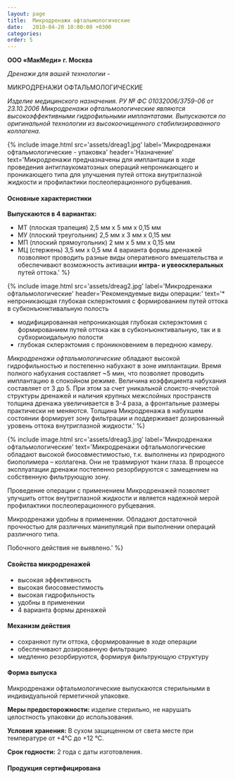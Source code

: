 ```yaml
---
layout: page
title:  Микродренажи офтальмологические
date:   2010-04-20 10:00:00 +0300
categories:
order: 5
---
```


**ООО «МакМеди» г. Москва**

*Дренажи для вашей технологии -*

МИКРОДРЕНАЖИ ОФТАЛЬМОЛОГИЧЕСКИЕ

*Изделие медицинского назначения. РУ № ФС 01032006/3759-06 от 23.10.2006
Микродренажи офтальмологические являются высокоэффективными гидрофильными имплантатами.
Выпускаются по оригинальной технологии из высокоочищенного стабилизированного коллагена.*

{% include image.html src='assets/dreag1.jpg'
  label='Микродренажи офтальмологические - упаковка'
  header='Назначение'
  text='Микродренажи предназначены для имплантации в ходе проведения антиглаукоматозных операций непроникающего и проникающего типа для улучшения путей оттока внутриглазной жидкости и профилактики послеоперационного рубцевания.

#### Основные характеристики

**Выпускаются в 4 вариантах:**
* МТ (плоская трапеция) 2,5 мм х 5 мм х 0,15 мм
* МУ (плоский треугольник) 2,5 мм х 3 мм х 0,15 мм
* МП (плоский прямоугольник) 2 мм х 5 мм х 0,15 мм
* МЦ (стержень) 3,5 мм х 0,5 мм
4 варианта формы дренажей позволяют проводить разные виды оперативного вмешательства и обеспечивают возможность активации **интра- и увеосклеральных** путей оттока.'
%}

{% include image.html src='assets/dreag2.jpg'
  label='Микродренажи офтальмологические'
  header='Рекомендуемые виды операции:'
  text='* непроникающая глубокая склерэктомия с формированием путей оттока в субконъюнктивальную полость
* модифицированная непроникающая глубокая склерэктомия с формированием путей оттока как в субконъюнктивальную, так и в субхориоидальную полости
* глубокая склерэктомия с проникновением в переднюю камеру.

*Микродренажи офтальмологические* обладают высокой гидрофильностью и постепенно набухают в зоне имплантации. Время полного набухания составляет ~5 мин, что позволяет проводить имплантацию в спокойном режиме. Величина коэффициента набухания составляет от 3 до 5. При этом за счет уникальной слоисто-ячеистой структуры дренажей и наличия крупных межслойных пространств толщина дренажа увеличивается в 3-4 раза, а фронтальные размеры практически не меняются. Толщина Микродренажа в набухшем состоянии формирует зону фильтрации и поддерживает дозированный уровень оттока внутриглазной жидкости.'
%}

{% include image.html src='assets/dreag3.jpg'
  label='Микродренажи офтальмологические'
  text='Микродренажи офтальмологические обладают высокой биосовместимостью, т.к. выполнены из природного биополимера – коллагена. Они не травмируют ткани глаза. В процессе эксплуатации дренажи постепенно резорбируются с замещением на собственную фильтрующую зону.

Проведение операции с применением Микродренажей позволяет улучшить отток внутриглазной жидкости и является надежной мерой профилактики послеоперационного рубцевания.

Микродренажи удобны в применении. Обладают достаточной прочностью для различных манипуляций при выполнении операций различного типа.

Побочного действия не выявлено.'
%}

#### Свойства микродренажей
* высокая эффективность
* высокая биосовместимость
* высокая гидрофильность
* удобны в применении
* 4 варианта формы дренажей

#### Механизм действия

* сохраняют пути оттока, сформированные в ходе операции
* обеспечивают дозированную фильтрацию
* медленно резорбируются, формируя фильтрующую структуру

#### Форма выпуска

Микродренажи офтальмологические выпускаются стерильными в индивидуальной герметичной упаковке.

**Меры предосторожности:** изделие стерильно, не нарушать целостность упаковки до использования.

**Условия хранения:** В сухом защищенном от света месте при температуре от +4°С до +12 °С.

**Срок годности:** 2 года с даты изготовления.

#### Продукция сертифицирована